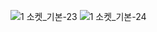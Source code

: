 ![1 소켓_기본-23](https://github.com/coolho1129/Network-Programming/assets/105068708/14654d0c-542d-4577-98fb-a25ad56a8308)
![1 소켓_기본-24](https://github.com/coolho1129/Network-Programming/assets/105068708/71d66fb2-b0ff-4d24-a543-df59143e21c5)
